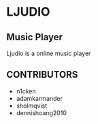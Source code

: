 # LJUDIO 

## Music Player

Ljudio is a online music player

## CONTRIBUTORS
- n1cken
- adamkarmander
- sholmqvist
- dennishoang2010